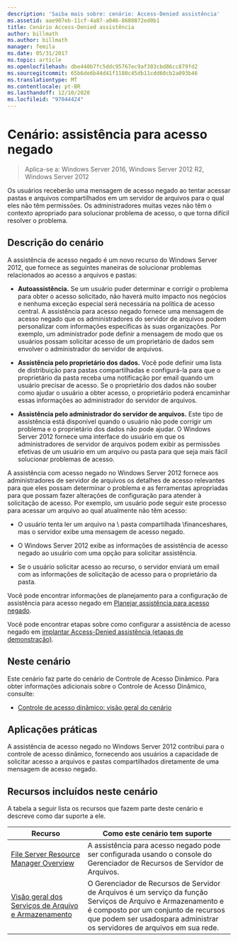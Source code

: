 ```yaml
---
description: 'Saiba mais sobre: cenário: Access-Denied assistência'
ms.assetid: aae907eb-11cf-4a87-a046-8680872ed0b1
title: Cenário Access-Denied assistência
author: billmath
ms.author: billmath
manager: femila
ms.date: 05/31/2017
ms.topic: article
ms.openlocfilehash: dbe440b7fc5ddc95767ec9af303cbd86cc879fd2
ms.sourcegitcommit: 65b6de6b44d41f1180c45db11cdd60cb2a093b46
ms.translationtype: MT
ms.contentlocale: pt-BR
ms.lasthandoff: 12/10/2020
ms.locfileid: "97044424"
---
```

# <a name="scenario-access-denied-assistance"></a>Cenário: assistência para acesso negado

>Aplica-se a: Windows Server 2016, Windows Server 2012 R2, Windows Server 2012

Os usuários receberão uma mensagem de acesso negado ao tentar acessar pastas e arquivos compartilhados em um servidor de arquivos para o qual eles não têm permissões. Os administradores muitas vezes não têm o contexto apropriado para solucionar problema de acesso, o que torna difícil resolver o problema.

## <a name="scenario-description"></a>Descrição do cenário
A assistência de acesso negado é um novo recurso do Windows Server 2012, que fornece as seguintes maneiras de solucionar problemas relacionados ao acesso a arquivos e pastas:

-   **Autoassistência.** Se um usuário puder determinar e corrigir o problema para obter o acesso solicitado, não haverá muito impacto nos negócios e nenhuma exceção especial será necessária na política de acesso central. A assistência para acesso negado fornece uma mensagem de acesso negado que os administradores do servidor de arquivos podem personalizar com informações específicas às suas organizações. Por exemplo, um administrador pode definir a mensagem de modo que os usuários possam solicitar acesso de um proprietário de dados sem envolver o administrador do servidor de arquivos.

-   **Assistência pelo proprietário dos dados.** Você pode definir uma lista de distribuição para pastas compartilhadas e configurá-la para que o proprietário da pasta receba uma notificação por email quando um usuário precisar de acesso. Se o proprietário dos dados não souber como ajudar o usuário a obter acesso, o proprietário poderá encaminhar essas informações ao administrador do servidor de arquivos.

-   **Assistência pelo administrador do servidor de arquivos.** Este tipo de assistência está disponível quando o usuário não pode corrigir um problema e o proprietário dos dados não pode ajudar.  O Windows Server 2012 fornece uma interface do usuário em que os administradores de servidor de arquivos podem exibir as permissões efetivas de um usuário em um arquivo ou pasta para que seja mais fácil solucionar problemas de acesso.

A assistência com acesso negado no Windows Server 2012 fornece aos administradores de servidor de arquivos os detalhes de acesso relevantes para que eles possam determinar o problema e as ferramentas apropriadas para que possam fazer alterações de configuração para atender à solicitação de acesso. Por exemplo, um usuário pode seguir este processo para acessar um arquivo ao qual atualmente não têm acesso:

-   O usuário tenta ler um arquivo na \\ pasta compartilhada \financeshares, mas o servidor exibe uma mensagem de acesso negado.

-    O Windows Server 2012 exibe as informações de assistência de acesso negado ao usuário com uma opção para solicitar assistência.

-   Se o usuário solicitar acesso ao recurso, o servidor enviará um email com as informações de solicitação de acesso para o proprietário da pasta.

Você pode encontrar informações de planejamento para a configuração de assistência para acesso negado em [Planejar assistência para acesso negado](assetId:///b169f0a4-8b97-4da8-ae4a-c8f1986d19e1).

Você pode encontrar etapas sobre como configurar a assistência de acesso negado em [implantar Access-Denied assistência &#40;etapas de demonstração&#41;](Deploy-Access-Denied-Assistance--Demonstration-Steps-.md).

## <a name="in-this-scenario"></a>Neste cenário
Este cenário faz parte do cenário de Controle de Acesso Dinâmico. Para obter informações adicionais sobre o Controle de Acesso Dinâmico, consulte:

-   [Controle de acesso dinâmico: visão geral do cenário](Dynamic-Access-Control--Scenario-Overview.md)

## <a name="practical-applications"></a>Aplicações práticas
A assistência de acesso negado no Windows Server 2012 contribui para o controle de acesso dinâmico, fornecendo aos usuários a capacidade de solicitar acesso a arquivos e pastas compartilhados diretamente de uma mensagem de acesso negado.

## <a name="features-included-in-this-scenario"></a><a name="BKMK_NEW"></a>Recursos incluídos neste cenário
A tabela a seguir lista os recursos que fazem parte deste cenário e descreve como dar suporte a ele.

|Recurso|Como este cenário tem suporte|
|-----------|---------------------------------|
|[File Server Resource Manager Overview](/previous-versions/windows/it-pro/windows-server-2012-R2-and-2012/hh831701(v=ws.11))|A assistência para acesso negado pode ser configurada usando o console do Gerenciador de Recursos de Servidor de Arquivos.|
|[Visão geral dos Serviços de Arquivo e Armazenamento](/previous-versions/windows/it-pro/windows-server-2012-R2-and-2012/hh831487(v=ws.11))|O Gerenciador de Recursos de Servidor de Arquivos é um serviço da função Serviços de Arquivo e Armazenamento e é composto por um conjunto de recursos que podem ser usados​para administrar os servidores de arquivos em sua rede.|

